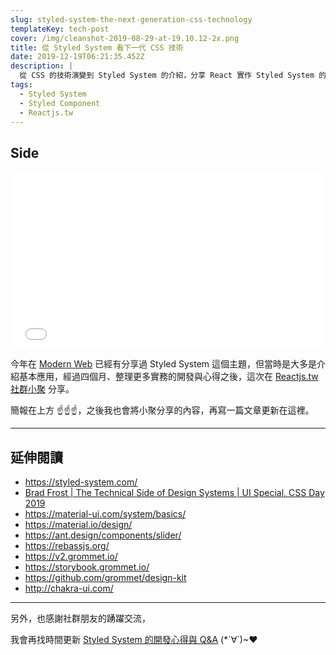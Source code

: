 ```yaml
---
slug: styled-system-the-next-generation-css-technology
templateKey: tech-post
cover: /img/cleanshot-2019-08-29-at-19.10.12-2x.png
title: 從 Styled System 看下一代 CSS 技術
date: 2019-12-19T06:21:35.452Z
description: |
  從 CSS 的技術演變到 Styled System 的介紹，分享 React 實作 Styled System 的技巧以及目前市面上常見現成套件的選擇。
tags:
  - Styled System
  - Styled Component
  - Reactjs.tw
---
```

## Side

<div style="left: 0; width: 100%; height: 0; position: relative; padding-bottom: 56.1972%;"><iframe src="//speakerdeck.com/player/b0e3457ca661426fae1b72387607cc1e" style="border: 0; top: 0; left: 0; width: 100%; height: 100%; position: absolute;" allowfullscreen scrolling="no" allow="encrypted-media"></iframe></div>

今年在 [Modern Web](https://anna-su.com/tech/styled-system/) 已經有分享過 Styled System 這個主題，但當時是大多是介紹基本應用，經過四個月、整理更多實務的開發與心得之後，這次在 [Reactjs.tw 社群小聚](https://reactjs.kktix.cc/events/react13) 分享。

簡報在上方 ☝️☝️☝️，之後我也會將小聚分享的內容，再寫一篇文章更新在這裡。

---

## 延伸閱讀
- https://styled-system.com/
- [Brad Frost | The Technical Side of Design Systems | UI Special, CSS Day 2019](https://www.youtube.com/watch?v=TgWyyoofKIA)
- https://material-ui.com/system/basics/
- https://material.io/design/
- https://ant.design/components/slider/
- https://rebassjs.org/
- https://v2.grommet.io/
- https://storybook.grommet.io/
- https://github.com/grommet/design-kit
- http://chakra-ui.com/

---

另外，也感謝社群朋友的踴躍交流，

我會再找時間更新 [Styled System 的開發心得與 Q&A](https://anna-su.com/tech/styled-system-q-a/)   (*´∀`)~♥
